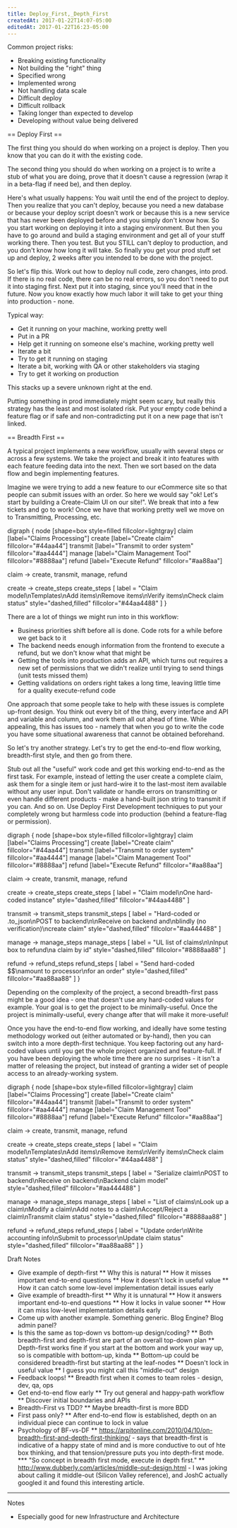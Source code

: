 ```yaml
---
title: Deploy_First,_Depth_First
createdAt: 2017-01-22T14:07-05:00
editedAt: 2017-01-22T16:23-05:00
---
```


Common project risks:
* Breaking existing functionality
* Not building the "right" thing
* Specified wrong
* Implemented wrong
* Not handling data scale
* Difficult deploy
* Difficult rollback
* Taking longer than expected to develop
* Developing without value being delivered

== Deploy First ==

The first thing you should do when working on a project is deploy. Then you know that you can do it with the existing code.

The second thing you should do when working on a project is to write a stub of what you are doing, prove that it doesn't cause a regression (wrap it in a beta-flag if need be), and then deploy.

Here's what usually happens: You wait until the end of the project to deploy. Then you realize that you can't deploy, because you need a new database or because your deploy script doesn't work or because this is a new service that has never been deployed before and you simply don't know how. So you start working on deploying it into a staging environment. But then you have to go around and build a staging environment and get all of your stuff working there. Then you test. But you STILL can't deploy to production, and you don't know how long it will take. So finally you get your prod stuff set up and deploy, 2 weeks after you intended to be done with the project.

So let's flip this. Work out how to deploy null code, zero changes, into prod. If there is no real code, there can be no real errors, so you don't need to put it into staging first. Next put it into staging, since you'll need that in the future. Now you know exactly how much labor it will take to get your thing into production - none.

Typical way:
* Get it running on your machine, working pretty well
* Put in a PR
* Help get it running on someone else's machine, working pretty well
* Iterate a bit
* Try to get it running on staging
* Iterate a bit, working with QA or other stakeholders via staging
* Try to get it working on production

This stacks up a severe unknown right at the end.

Putting something in prod immediately might seem scary, but really this strategy has the least and most isolated risk. Put your empty code behind a feature flag or if safe and non-contradicting put it on a new page that isn't linked.

== Breadth First ==

A typical project implements a new workflow, usually with several steps or across a few systems. We take the project and break it into features with each feature feeding data into the next. Then we sort based on the data flow and begin implementing features.

Imagine we were trying to add a new feature to our eCommerce site so that people can submit issues with an order. So here we would say "ok! Let's start by building a Create-Claim UI on our site!". We break that into a few tickets and go to work! Once we have that working pretty well we move on to Transmitting, Processing, etc.

<graph width="100%">
digraph {
  node [shape=box style=filled fillcolor=lightgray]
  claim [label="Claims Processing"]
  create [label="Create claim" fillcolor="#44aa44"]
  transmit [label="Transmit to order system" fillcolor="#aa4444"]
  manage [label="Claim Management Tool" fillcolor="#8888aa"]
  refund [label="Execute Refund" fillcolor="#aa88aa"]

  claim -> create, transmit, manage, refund

  create -> create_steps
  create_steps [
    label = "Claim model\nTemplates\nAdd items\nRemove items\nVerify items\nCheck claim status"
    style="dashed,filled"
    fillcolor="#44aa4488"
  ]
}
</graph>

There are a lot of things we might run into in this workflow:

* Business priorities shift before all is done. Code rots for a while before we get back to it
* The backend needs enough information from the frontend to execute a refund, but we don't know what that might be
* Getting the tools into production adds an API, which turns out requires a new set of permissions that we didn't realize until trying to send things (unit tests missed them)
* Getting validations on orders right takes a long time, leaving little time for a quality execute-refund code

One approach that some people take to help with these issues is complete up-front design. You think out every bit of the thing, every interface and API and variable and column, and work them all out ahead of time. While appealing, this has issues too - namely that when you go to write the code you have some situational awareness that cannot be obtained beforehand.

So let's try another strategy. Let's try to get the end-to-end flow working, breadth-first style, and then go from there.

Stub out all the "useful" work code and get this working end-to-end as the first task. For example, instead of letting the user create a complete claim, ask them for a single item or just hard-wire it to the last-most item available without any user input. Don't validate or handle errors on transmitting or even handle different products - make a hand-built json string to transmit if you can. And so on. Use Deploy First Development techniques to put your completely wrong but harmless code into production (behind a feature-flag or permission).

<graph width="100%">
digraph {
  node [shape=box style=filled fillcolor=lightgray]
  claim [label="Claims Processing"]
  create [label="Create claim" fillcolor="#44aa44"]
  transmit [label="Transmit to order system" fillcolor="#aa4444"]
  manage [label="Claim Management Tool" fillcolor="#8888aa"]
  refund [label="Execute Refund" fillcolor="#aa88aa"]

  claim -> create, transmit, manage, refund

  create -> create_steps
  create_steps [
    label = "Claim model\nOne hard-coded instance"
    style="dashed,filled"
    fillcolor="#44aa4488"
  ]

  transmit -> transmit_steps
  transmit_steps [
    label = "Hard-coded or .to_json\nPOST to backend\n\nReceive on backend and\nblindly (no verification)\ncreate claim"
    style="dashed,filled"
    fillcolor="#aa444488"
  ]

  manage -> manage_steps
  manage_steps [
    label = "UL list of claims\n\nInput box to refund\na claim by id"
    style="dashed,filled"
    fillcolor="#8888aa88"
  ]

  refund -> refund_steps
  refund_steps [
    label = "Send hard-coded $$\namount to processor\nfor an order"
    style="dashed,filled"
    fillcolor="#aa88aa88"
  ]
}
</graph>

Depending on the complexity of the project, a second breadth-first pass might be a good idea - one that doesn't use any hard-coded values for example. Your goal is to get the project to be minimally-useful. Once the project is minimally-useful, every change after that will make it more-useful!

Once you have the end-to-end flow working, and ideally have some testing methodology worked out (either automated or by-hand), then you can switch into a more depth-first technique. You keep factoring out any hard-coded values until you get the whole project organized and feature-full. If you have been deploying the whole time there are no surprises - it isn't a matter of releasing the project, but instead of granting a wider set of people access to an already-working system.

<graph width="100%">
digraph {
  node [shape=box style=filled fillcolor=lightgray]
  claim [label="Claims Processing"]
  create [label="Create claim" fillcolor="#44aa44"]
  transmit [label="Transmit to order system" fillcolor="#aa4444"]
  manage [label="Claim Management Tool" fillcolor="#8888aa"]
  refund [label="Execute Refund" fillcolor="#aa88aa"]

  claim -> create, transmit, manage, refund

  create -> create_steps
  create_steps [
    label = "Claim model\nTemplates\nAdd items\nRemove items\nVerify items\nCheck claim status"
    style="dashed,filled"
    fillcolor="#44aa4488"
  ]

  transmit -> transmit_steps
  transmit_steps [
    label = "Serialize claim\nPOST to backend\nReceive on backend\nBackend claim model"
    style="dashed,filled"
    fillcolor="#aa444488"
  ]

  manage -> manage_steps
  manage_steps [
    label = "List of claims\nLook up a claim\nModify a claim\nAdd notes to a claim\nAccept/Reject a claim\nTransmit claim status"
    style="dashed,filled"
    fillcolor="#8888aa88"
  ]

  refund -> refund_steps
  refund_steps [
    label = "Update order\nWrite accounting info\nSubmit to processor\nUpdate claim status"
    style="dashed,filled"
    fillcolor="#aa88aa88"
  ]
}
</graph>

Draft Notes
* Give example of depth-first
** Why this is natural
** How it misses important end-to-end questions
** How it doesn't lock in useful value
** How it can catch some low-level implementation detail issues early
* Give example of breadth-first
** Why it is unnatural
** How it answers important end-to-end questions
** How it locks in value sooner
** How it can miss low-level implementation details early
* Come up with another example. Something generic. Blog Engine? Blog admin panel?
* Is this the same as top-down vs bottom-up design/coding?
** Both breadth-first and depth-first are part of an overall top-down plan
** Depth-first works fine if you start at the bottom and work your way up, so is compatible with bottom-up, kinda
** Bottom-up could be considered breadth-first but starting at the leaf-nodes
** Doesn't lock in useful value
** I guess you might call this "middle-out" design
* Feedback loops!
** Breadth first when it comes to team roles - design, dev, qa, ops
* Get end-to-end flow early
** Try out general and happy-path workflow
** Discover initial boundaries and APIs
* Breadth-First vs TDD?
** Maybe breadth-first is more BDD
* First pass only?
** After end-to-end flow is established, depth on an individual piece can continue to lock in value
* Psychology of BF-vs-DF
** https://arpitonline.com/2010/04/10/on-breadth-first-and-depth-first-thinking/ - says that breadth-first is indicative of a happy state of mind and is more conductive to out of hte box thinking, and that tension/pressure puts you into depth-first mode.
*** "So concept in breadth first mode, execute in depth first."
** http://www.dubberly.com/articles/middle-out-design.html - I was joking about calling it middle-out (Silicon Valley reference), and JoshC actually googled it and found this interesting article.

--------

Notes
* Especially good for new Infrastructure and Architecture


